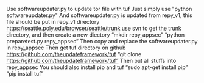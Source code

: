 Use softwareupdater.py to update tor file with tuf
Just simply use "python softwareupdater.py"
And softwareupdater.py is updated from repy_v1, this file should be put in repy_v1 directory
https://seattle.poly.edu/browser/seattle/trunk
use svn to get the trunk directory, and then create a new diectory
“mkdir repy_appsec”
“python preparetest.py repy_appsec”
Then copy and replace the softwareupdater.py in repy_appsec
Then get tuf directory on github
https://github.com/theupdateframework/tuf
“git clone https://github.com/theupdateframework/tuf”
Then put all stuffs into repy_appsec
You should also install pip and tuf
“sudo apt-get install pip”
“pip install tuf”